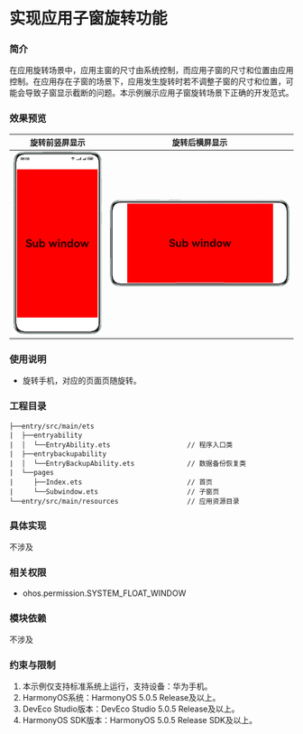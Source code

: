 # 实现应用子窗旋转功能

### 简介

在应用旋转场景中，应用主窗的尺寸由系统控制，而应用子窗的尺寸和位置由应用控制。在应用存在子窗的场景下，应用发生旋转时若不调整子窗的尺寸和位置，可能会导致子窗显示截断的问题。本示例展示应用子窗旋转场景下正确的开发范式。

### 效果预览

| 旋转前竖屏显示                 | 旋转后横屏显示                |
|----------------------------|---------------------------|
| ![](screenshots/portrait.png) | ![](screenshots/landscape.png) |


### 使用说明
- 旋转手机，对应的页面页随旋转。

### 工程目录

```
├──entry/src/main/ets
|  ├──entryability                        
|  │  └──EntryAbility.ets                   // 程序入口类
|  ├──entrybackupability                  
|  │  └──EntryBackupAbility.ets             // 数据备份恢复类
|  └──pages                               
|     ├──Index.ets                          // 首页
|     └──Subwindow.ets                      // 子窗页
└──entry/src/main/resources                 // 应用资源目录
```

### 具体实现

不涉及

### 相关权限

- ohos.permission.SYSTEM_FLOAT_WINDOW

### 模块依赖

不涉及

### 约束与限制

1. 本示例仅支持标准系统上运行，支持设备：华为手机。
2. HarmonyOS系统：HarmonyOS 5.0.5 Release及以上。
3. DevEco Studio版本：DevEco Studio 5.0.5 Release及以上。
4. HarmonyOS SDK版本：HarmonyOS 5.0.5 Release SDK及以上。